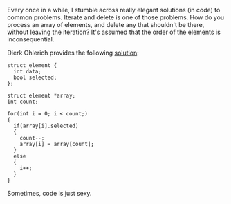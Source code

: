 <!--
title: Iterate and delete
date: 3 February 2005
slug: erase-remove
tags: writing
-->

Every once in a while, I stumble across really elegant solutions (in code) to
common problems. Iterate and delete is one of those problems. How do you process
an array of elements, and delete any that shouldn't be there, without leaving
the iteration? It's assumed that the order of the elements is inconsequential.

Dierk Ohlerich provides the following [solution][]:

    struct element {
      int data;
      bool selected;
    };

    struct element *array;
    int count;

    for(int i = 0; i < count;)
    {
      if(array[i].selected)
      {
        count--;
        array[i] = array[count];
      }
      else
      {
        i++;
      }
    }

Sometimes, code is just sexy.

[solution]: http://www.xyzw.de/c130.html "Dierk Ohlerich (xyzw.de) Iterate & Delete"
